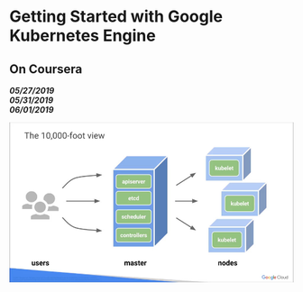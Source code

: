 # Getting Started with Google Kubernetes Engine
## On Coursera
_**05/27/2019**_</br>
_**05/31/2019**_</br>
_**06/01/2019**_</br>

![10,000 Ft View](./images/10K_ft_view.jpg)
